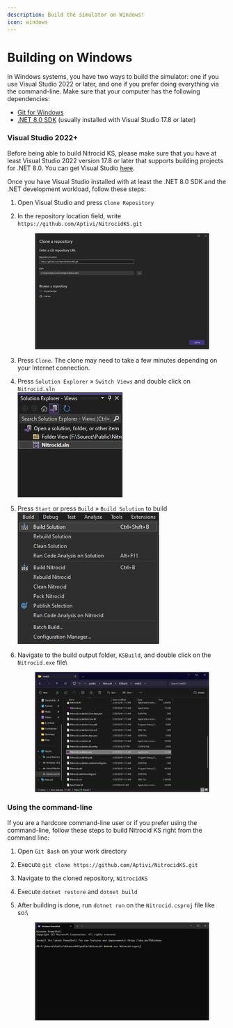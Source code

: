 ```yaml
---
description: Build the simulator on Windows!
icon: windows
---
```


# Building on Windows

In Windows systems, you have two ways to build the simulator: one if you use Visual Studio 2022 or later, and one if you prefer doing everything via the command-line. Make sure that your computer has the following dependencies:

* [Git for Windows](https://git-scm.com/download/win)
* [.NET 8.0 SDK](https://dotnet.microsoft.com/en-us/download/dotnet/8.0) (usually installed with Visual Studio 17.8 or later)

### Visual Studio 2022+

Before being able to build Nitrocid KS, please make sure that you have at least Visual Studio 2022 version 17.8 or later that supports building projects for .NET 8.0. You can get Visual Studio [here](https://visualstudio.microsoft.com/).

Once you have Visual Studio installed with at least the .NET 8.0 SDK and the .NET development workload, follow these steps:

1. Open Visual Studio and press `Clone Repository`
2.  In the repository location field, write `https://github.com/Aptivi/NitrocidKS.git`

    <div align="left">

    <figure><img src="../../.gitbook/assets/072-vsbuild.png" alt=""><figcaption></figcaption></figure>

    </div>
3. Press `Clone`. The clone may need to take a few minutes depending on your Internet connection.
4. Press `Solution Explorer` » `Switch Views` and double click on `Nitrocid.sln`\
   ![](../../.gitbook/assets/073-vsbuild.png)
5. Press `Start` or press `Build` » `Build Solution` to build\
   <img src="../../.gitbook/assets/074-vsbuild.png" alt="" data-size="original">
6.  Navigate to the build output folder, `KSBuild`, and double click on the `Nitrocid.exe` file\


    <figure><img src="../../.gitbook/assets/075-vsbuild.png" alt=""><figcaption></figcaption></figure>

### Using the command-line

If you are a hardcore command-line user or if you prefer using the command-line, follow these steps to build Nitrocid KS right from the command line:

1. Open `Git Bash` on your work directory
2. Execute `git clone https://github.com/Aptivi/NitrocidKS.git`
3. Navigate to the cloned repository, `NitrocidKS`
4. Execute `dotnet restore` and `dotnet build`
5.  After building is done, run `dotnet run` on the `Nitrocid.csproj` file like so:\


    <figure><img src="../../.gitbook/assets/076-vsbuild.png" alt=""><figcaption></figcaption></figure>
